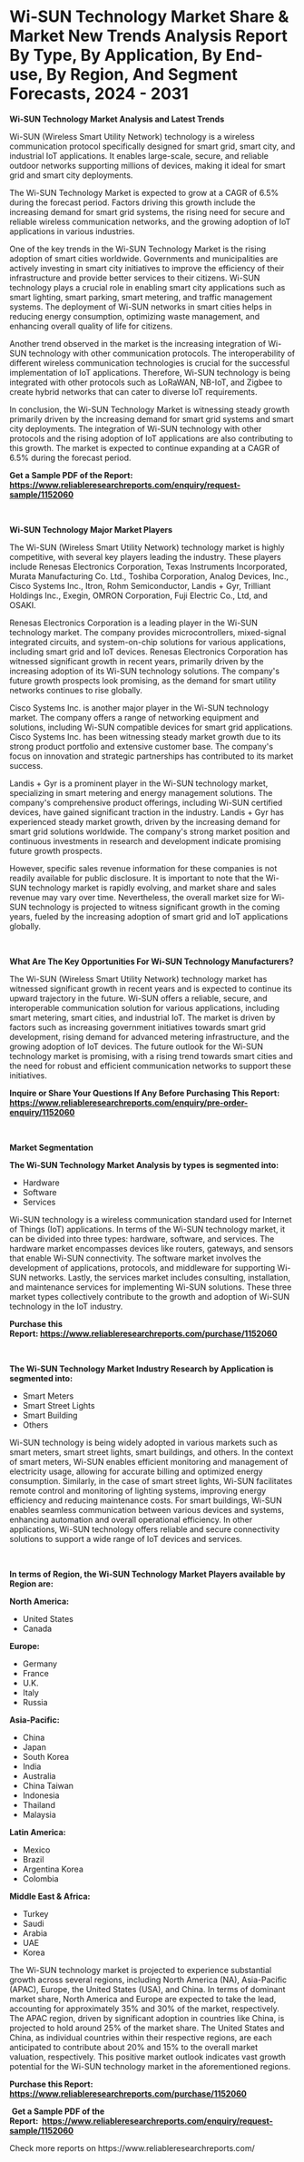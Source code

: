 <p><h1>Wi-SUN Technology Market Share & Market New Trends Analysis Report By Type, By Application, By End-use, By Region, And Segment Forecasts, 2024 - 2031</h1></p><p><strong>Wi-SUN Technology Market Analysis and Latest Trends</strong></p>
<p><p>Wi-SUN (Wireless Smart Utility Network) technology is a wireless communication protocol specifically designed for smart grid, smart city, and industrial IoT applications. It enables large-scale, secure, and reliable outdoor networks supporting millions of devices, making it ideal for smart grid and smart city deployments.</p><p>The Wi-SUN Technology Market is expected to grow at a CAGR of 6.5% during the forecast period. Factors driving this growth include the increasing demand for smart grid systems, the rising need for secure and reliable wireless communication networks, and the growing adoption of IoT applications in various industries.</p><p>One of the key trends in the Wi-SUN Technology Market is the rising adoption of smart cities worldwide. Governments and municipalities are actively investing in smart city initiatives to improve the efficiency of their infrastructure and provide better services to their citizens. Wi-SUN technology plays a crucial role in enabling smart city applications such as smart lighting, smart parking, smart metering, and traffic management systems. The deployment of Wi-SUN networks in smart cities helps in reducing energy consumption, optimizing waste management, and enhancing overall quality of life for citizens.</p><p>Another trend observed in the market is the increasing integration of Wi-SUN technology with other communication protocols. The interoperability of different wireless communication technologies is crucial for the successful implementation of IoT applications. Therefore, Wi-SUN technology is being integrated with other protocols such as LoRaWAN, NB-IoT, and Zigbee to create hybrid networks that can cater to diverse IoT requirements.</p><p>In conclusion, the Wi-SUN Technology Market is witnessing steady growth primarily driven by the increasing demand for smart grid systems and smart city deployments. The integration of Wi-SUN technology with other protocols and the rising adoption of IoT applications are also contributing to this growth. The market is expected to continue expanding at a CAGR of 6.5% during the forecast period.</p></p>
<p><strong>Get a Sample PDF of the Report:&nbsp; <a href="https://www.reliableresearchreports.com/enquiry/request-sample/1152060">https://www.reliableresearchreports.com/enquiry/request-sample/1152060</a></strong></p>
<p>&nbsp;</p>
<p><strong>Wi-SUN Technology Major Market Players</strong></p>
<p><p>The Wi-SUN (Wireless Smart Utility Network) technology market is highly competitive, with several key players leading the industry. These players include Renesas Electronics Corporation, Texas Instruments Incorporated, Murata Manufacturing Co. Ltd., Toshiba Corporation, Analog Devices, Inc., Cisco Systems Inc., Itron, Rohm Semiconductor, Landis + Gyr, Trilliant Holdings Inc., Exegin, OMRON Corporation, Fuji Electric Co., Ltd, and OSAKI. </p><p>Renesas Electronics Corporation is a leading player in the Wi-SUN technology market. The company provides microcontrollers, mixed-signal integrated circuits, and system-on-chip solutions for various applications, including smart grid and IoT devices. Renesas Electronics Corporation has witnessed significant growth in recent years, primarily driven by the increasing adoption of its Wi-SUN technology solutions. The company's future growth prospects look promising, as the demand for smart utility networks continues to rise globally. </p><p>Cisco Systems Inc. is another major player in the Wi-SUN technology market. The company offers a range of networking equipment and solutions, including Wi-SUN compatible devices for smart grid applications. Cisco Systems Inc. has been witnessing steady market growth due to its strong product portfolio and extensive customer base. The company's focus on innovation and strategic partnerships has contributed to its market success. </p><p>Landis + Gyr is a prominent player in the Wi-SUN technology market, specializing in smart metering and energy management solutions. The company's comprehensive product offerings, including Wi-SUN certified devices, have gained significant traction in the industry. Landis + Gyr has experienced steady market growth, driven by the increasing demand for smart grid solutions worldwide. The company's strong market position and continuous investments in research and development indicate promising future growth prospects. </p><p>However, specific sales revenue information for these companies is not readily available for public disclosure. It is important to note that the Wi-SUN technology market is rapidly evolving, and market share and sales revenue may vary over time. Nevertheless, the overall market size for Wi-SUN technology is projected to witness significant growth in the coming years, fueled by the increasing adoption of smart grid and IoT applications globally.</p></p>
<p>&nbsp;</p>
<p><strong>What Are The Key Opportunities For Wi-SUN Technology Manufacturers?</strong></p>
<p><p>The Wi-SUN (Wireless Smart Utility Network) technology market has witnessed significant growth in recent years and is expected to continue its upward trajectory in the future. Wi-SUN offers a reliable, secure, and interoperable communication solution for various applications, including smart metering, smart cities, and industrial IoT. The market is driven by factors such as increasing government initiatives towards smart grid development, rising demand for advanced metering infrastructure, and the growing adoption of IoT devices. The future outlook for the Wi-SUN technology market is promising, with a rising trend towards smart cities and the need for robust and efficient communication networks to support these initiatives.</p></p>
<p><strong>Inquire or Share Your Questions If Any Before Purchasing This Report: <a href="https://www.reliableresearchreports.com/enquiry/pre-order-enquiry/1152060">https://www.reliableresearchreports.com/enquiry/pre-order-enquiry/1152060</a></strong></p>
<p>&nbsp;</p>
<p><strong>Market Segmentation</strong></p>
<p><strong>The Wi-SUN Technology Market Analysis by types is segmented into:</strong></p>
<p><ul><li>Hardware</li><li>Software</li><li>Services</li></ul></p>
<p><p>Wi-SUN technology is a wireless communication standard used for Internet of Things (IoT) applications. In terms of the Wi-SUN technology market, it can be divided into three types: hardware, software, and services. The hardware market encompasses devices like routers, gateways, and sensors that enable Wi-SUN connectivity. The software market involves the development of applications, protocols, and middleware for supporting Wi-SUN networks. Lastly, the services market includes consulting, installation, and maintenance services for implementing Wi-SUN solutions. These three market types collectively contribute to the growth and adoption of Wi-SUN technology in the IoT industry.</p></p>
<p><strong>Purchase this Report:&nbsp;<a href="https://www.reliableresearchreports.com/purchase/1152060">https://www.reliableresearchreports.com/purchase/1152060</a></strong></p>
<p>&nbsp;</p>
<p><strong>The Wi-SUN Technology Market Industry Research by Application is segmented into:</strong></p>
<p><ul><li>Smart Meters</li><li>Smart Street Lights</li><li>Smart Building</li><li>Others</li></ul></p>
<p><p>Wi-SUN technology is being widely adopted in various markets such as smart meters, smart street lights, smart buildings, and others. In the context of smart meters, Wi-SUN enables efficient monitoring and management of electricity usage, allowing for accurate billing and optimized energy consumption. Similarly, in the case of smart street lights, Wi-SUN facilitates remote control and monitoring of lighting systems, improving energy efficiency and reducing maintenance costs. For smart buildings, Wi-SUN enables seamless communication between various devices and systems, enhancing automation and overall operational efficiency. In other applications, Wi-SUN technology offers reliable and secure connectivity solutions to support a wide range of IoT devices and services.</p></p>
<p>&nbsp;</p>
<p><strong>In terms of Region, the Wi-SUN Technology Market Players available by Region are:</strong></p>
<p>
    <p> <strong> North America: </strong>
        <ul>
            <li>United States</li>
            <li>Canada</li>
        </ul>
        </p> 
    <p> <strong> Europe: </strong>
        <ul>
            <li>Germany</li>
            <li>France</li>
            <li>U.K.</li>
            <li>Italy</li>
            <li>Russia</li>
        </ul>
        </p> 
    <p> <strong> Asia-Pacific: </strong>
        <ul>
            <li>China</li>
            <li>Japan</li>
            <li>South Korea</li>
            <li>India</li>
            <li>Australia</li>
            <li>China Taiwan</li>
            <li>Indonesia</li>
            <li>Thailand</li>
            <li>Malaysia</li>
        </ul>
        </p> 
    <p> <strong> Latin America: </strong>
        <ul>
            <li>Mexico</li>
            <li>Brazil</li>
            <li>Argentina Korea</li>
            <li>Colombia</li>
        </ul>
        </p> 
    <p> <strong> Middle East & Africa: </strong>
        <ul>
            <li>Turkey</li>
            <li>Saudi</li>
            <li>Arabia</li>
            <li>UAE</li>
            <li>Korea</li>
        </ul>
    </p>
    </p>
<p><p>The Wi-SUN technology market is projected to experience substantial growth across several regions, including North America (NA), Asia-Pacific (APAC), Europe, the United States (USA), and China. In terms of dominant market share, North America and Europe are expected to take the lead, accounting for approximately 35% and 30% of the market, respectively. The APAC region, driven by significant adoption in countries like China, is projected to hold around 25% of the market share. The United States and China, as individual countries within their respective regions, are each anticipated to contribute about 20% and 15% to the overall market valuation, respectively. This positive market outlook indicates vast growth potential for the Wi-SUN technology market in the aforementioned regions.</p></p>
<p><strong>Purchase this Report: <a href="https://www.reliableresearchreports.com/purchase/1152060">https://www.reliableresearchreports.com/purchase/1152060</a></strong></p>
<p>&nbsp;<strong>Get a Sample PDF of the Report:&nbsp;&nbsp;<a href="https://www.reliableresearchreports.com/enquiry/request-sample/1152060">https://www.reliableresearchreports.com/enquiry/request-sample/1152060</a></strong></p>
<p><strong></strong></p>
<p>Check more reports on https://www.reliableresearchreports.com/</p>